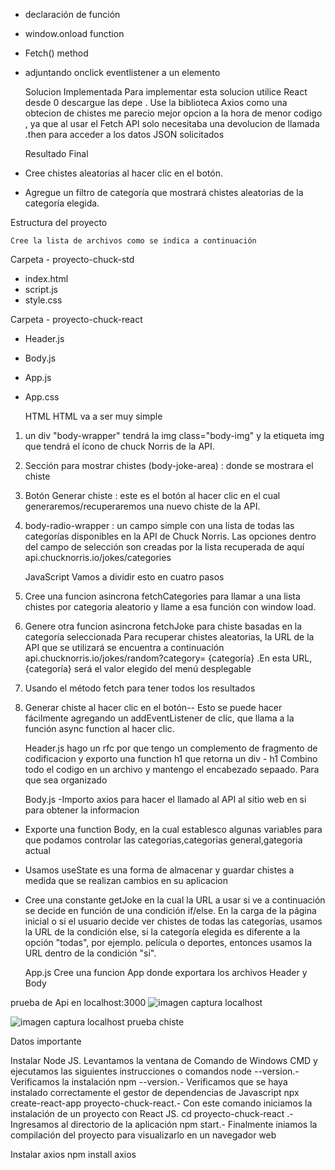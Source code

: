  
- declaración de función
- window.onload function
- Fetch() method
- adjuntando onclick eventlistener a un elemento

   Solucion Implementada
Para implementar esta solucion utilice React desde 0 descargue las depe . 
Use la biblioteca Axios como una obtecion de chistes me parecio mejor opcion a la hora de menor codigo ,
ya que al usar el Fetch API solo necesitaba una devolucion de llamada .then para acceder a los datos JSON solicitados 

   Resultado Final

- Cree chistes aleatorias al hacer clic en el botón.  
- Agregue un filtro de categoría que mostrará chistes aleatorias de la categoría elegida.


Estructura del proyecto

    Cree la lista de archivos como se indica a continuación
Carpeta - proyecto-chuck-std
- index.html
- script.js
- style.css 

Carpeta - proyecto-chuck-react
- Header.js
- Body.js
- App.js
- App.css



     HTML
HTML va a ser muy simple
1. un div "body-wrapper" tendrá la img class="body-img" y la etiqueta img que tendrá el ícono de chuck Norris de la API.
2. Sección para mostrar chistes  (body-joke-area) :  donde se mostrara el chiste 
2. Botón Generar chiste : este es el botón al hacer clic en el cual generaremos/recuperaremos una nuevo chiste de la API.
3. body-radio-wrapper : un campo simple con una lista de todas las categorías disponibles en la API de Chuck Norris.
 Las opciones dentro del campo de selección son creadas por la lista recuperada de aquí  api.chucknorris.io/jokes/categories

    JavaScript
Vamos a dividir esto en cuatro pasos
1. Cree una funcion asincrona fetchCategories para llamar a una lista chistes por categoria aleatorio y llame a esa función con window load.
2. Genere otra funcion asincrona fetchJoke para chiste basadas en la categoría seleccionada
Para recuperar chistes aleatorias, la URL de la API que se utilizará se encuentra a continuación
api.chucknorris.io/jokes/random?category= {categoría} .En esta URL, {categoría} será el valor elegido del menú desplegable
3. Usando el método  fetch para tener todos los resultados
4. Generar chiste al hacer clic en el botón--
Esto se puede hacer fácilmente agregando un addEventListener de clic, que llama a la función async function al hacer clic.
 
    Header.js
hago un rfc por que tengo un complemento de fragmento de codificacion y exporto una function h1 que retorna un div - h1
Combino todo el codigo en un archivo y mantengo el encabezado sepaado.
Para que sea organizado

    Body.js
-Importo axios para hacer el llamado al API al sitio web en si para obtener la informacion
- Exporte una function Body, en la cual establesco algunas variables para que podamos controlar las categorias,categorias general,gategoria actual
- Usamos useState es una forma de almacenar y guardar chistes a medida que se realizan cambios en su aplicacion
- Cree una constante getJoke en la cual la URL a usar si ve a continuación se decide en función de una condición if/else.
En la carga de la página inicial o si el usuario decide ver chistes de todas las categorías, usamos la URL de la condición else, 
si la categoría elegida es diferente a la opción "todas", por ejemplo. 
película o deportes, entonces usamos la URL dentro de la condición "si".

    App.js
Cree una funcion App donde exportara los archivos Header y Body

prueba de Api en localhost:3000
 ![imagen captura localhost](https://user-images.githubusercontent.com/99770150/197676159-1919ab76-a783-4d36-932b-17fe026f7010.png)

![imagen captura localhost prueba chiste](https://user-images.githubusercontent.com/99770150/197676568-5641da8f-9e6f-433e-9204-61ba4fe21800.png)


Datos importante 

Instalar Node JS.
Levantamos la ventana de Comando de Windows CMD y ejecutamos las siguientes instrucciones o comandos
node --version.- Verificamos la instalación
npm --version.- Verificamos que se haya instalado correctamente el gestor de dependencias de Javascript
npx create-react-app proyecto-chuck-react.- Con este comando iniciamos la instalación de un proyecto con React JS.
cd proyecto-chuck-react .- Ingresamos al directorio de la aplicación
npm start.- Finalmente iniamos la compilación del proyecto para visualizarlo en un navegador web

Instalar axios
npm install axios
